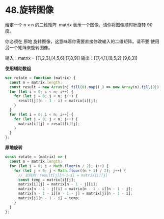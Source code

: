 # 48.旋转图像

给定一个 n × n 的二维矩阵  matrix 表示一个图像。请你将图像顺时针旋转 90 度。

你必须在 原地 旋转图像，这意味着你需要直接修改输入的二维矩阵。请不要 使用另一个矩阵来旋转图像。

输入：matrix = [[1,2,3],[4,5,6],[7,8,9]]
输出：[[7,4,1],[8,5,2],[9,6,3]]

**使用辅助数组**

```js
var rotate = function (matrix) {
  const n = matrix.length;
  const result = new Array(n).fill(0).map((_) => new Array(n).fill(0));
  for (let i = 0; i < n; i++) {
    for (let j = 0; j < n; j++) {
      result[j][n - 1 - i] = matrix[i][j];
    }
  }
  for (let i = 0; i < n; i++) {
    for (let j = 0; j < n; j++) {
      matrix[i][j] = result[i][j];
    }
  }
};
```

**原地旋转**

```js
const rotate = (matrix) => {
  const n = matrix.length;
  for (let i = 0; i < Math.floor(n / 2); i++) {
    for (let j = 0; j < Math.floor((n + 1) / 2); j++) {
      // 总规则：result[j][n-1-i] = matrix[i][j]
      const temp = matrix[i][j];
      matrix[i][j] = matrix[n - 1 - j][i];
      matrix[n - 1 - j][i] = matrix[n - 1 - i][n - 1 - j];
      matrix[n - 1 - i][n - 1 - j] = matrix[j][n - 1 - i];
      matrix[j][n - 1 - i] = temp;
    }
  }
};
```
